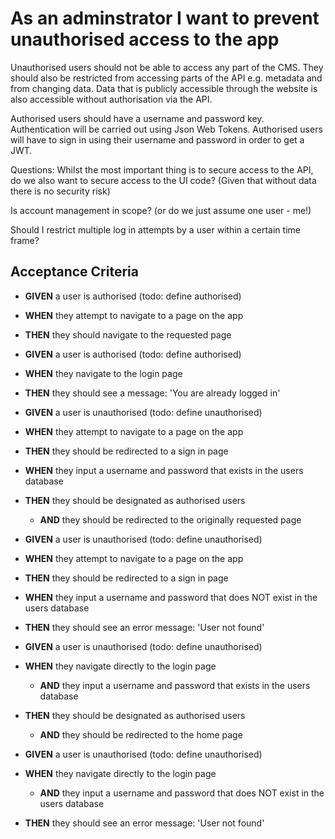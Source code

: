 # As an adminstrator I want to prevent unauthorised access to the app

Unauthorised users should not be able to access any part of the CMS.
They should also be restricted from accessing parts of the API e.g. metadata and from changing data. Data that is publicly accessible through the website is also accessible without authorisation via the API.

Authorised users should have a username and password key. 
Authentication will be carried out using Json Web Tokens.
Authorised users will have to sign in using their username and password in order to get a JWT.


Questions: 
Whilst the most important thing is to secure access to the API, do we also want to secure access to the UI code? (Given that without data there is no security risk)

Is account management in scope? (or do we just assume one user - me!)

Should I restrict multiple log in attempts by a user within a certain time frame?

## Acceptance Criteria

* **GIVEN** a user is authorised (todo: define authorised)
* **WHEN** they attempt to navigate to a page on the app
* **THEN** they should navigate to the requested page



* **GIVEN** a user is authorised (todo: define authorised)
* **WHEN** they navigate to the login page
* **THEN** they should see a message: 'You are already logged in'



* **GIVEN** a user is unauthorised (todo: define unauthorised)
* **WHEN** they attempt to navigate to a page on the app
* **THEN** they should be redirected to a sign in page
* **WHEN** they input a username and password that exists in the users database
* **THEN** they should be designated as authorised users
  * **AND** they should be redirected to the originally requested page



* **GIVEN** a user is unauthorised (todo: define unauthorised)
* **WHEN** they attempt to navigate to a page on the app
* **THEN** they should be redirected to a sign in page
* **WHEN** they input a username and password that does NOT exist in the users database
* **THEN** they should see an error message: 'User not found'



* **GIVEN** a user is unauthorised (todo: define unauthorised)
* **WHEN** they navigate directly to the login page 
  * **AND** they input a username and password that exists in the users database
* **THEN** they should be designated as authorised users
  * **AND** they should be redirected to the home page



* **GIVEN** a user is unauthorised (todo: define unauthorised)
* **WHEN** they navigate directly to the login page 
  * **AND** they input a username and password that does NOT exist in the users database
* **THEN** they should see an error message: 'User not found'


